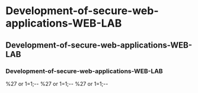 # Development-of-secure-web-applications-WEB-LAB
## Development-of-secure-web-applications-WEB-LAB
### Development-of-secure-web-applications-WEB-LAB
%27 or 1=1;--
  %27 or 1=1;--
    %27 or 1=1;--
